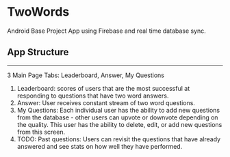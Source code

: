 
# TwoWords
Android Base Project App using Firebase and real time database sync.
## App Structure
---
3 Main Page Tabs: Leaderboard, Answer, My Questions
1. Leaderboard: scores of users that are the most successful at responding to questions that have two word answers.
2. Answer: User receives constant stream of two word questions.
3. My Questions: Each individual user has the ability to add new questions from the database - other users can upvote or downvote depending on the quality. This user has the ability to delete, edit, or add new questions from this screen.
4. TODO: Past questions: Users can revisit the questions that have already answered and see stats on how well they have performed.

